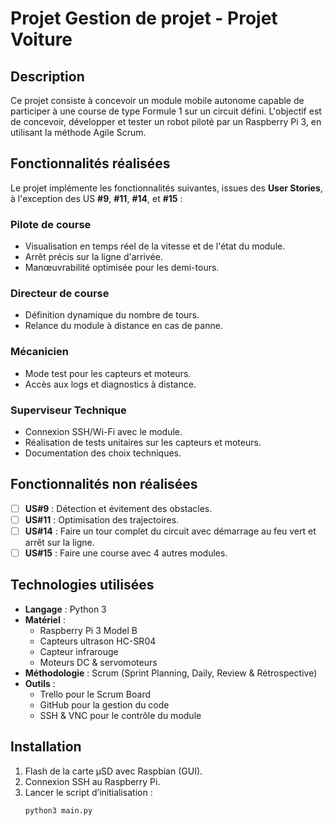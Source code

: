 # Projet Gestion de projet - Projet Voiture

## Description

Ce projet consiste à concevoir un module mobile autonome capable de participer à une course de type Formule 1 sur un circuit défini. L'objectif est de concevoir, développer et tester un robot piloté par un Raspberry Pi 3, en utilisant la méthode Agile Scrum.

## Fonctionnalités réalisées

Le projet implémente les fonctionnalités suivantes, issues des **User Stories**, à l'exception des US **#9**, **#11**, **#14**, et **#15** :

### Pilote de course
- Visualisation en temps réel de la vitesse et de l'état du module.
- Arrêt précis sur la ligne d'arrivée.
- Manœuvrabilité optimisée pour les demi-tours.

### Directeur de course
- Définition dynamique du nombre de tours.
- Relance du module à distance en cas de panne.

### Mécanicien
- Mode test pour les capteurs et moteurs.
- Accès aux logs et diagnostics à distance.

### Superviseur Technique
- Connexion SSH/Wi-Fi avec le module.
- Réalisation de tests unitaires sur les capteurs et moteurs.
- Documentation des choix techniques.

## Fonctionnalités non réalisées

- [ ] **US#9** : Détection et évitement des obstacles.
- [ ] **US#11** : Optimisation des trajectoires.
- [ ] **US#14** : Faire un tour complet du circuit avec démarrage au feu vert et arrêt sur la ligne.
- [ ] **US#15** : Faire une course avec 4 autres modules.

## Technologies utilisées

- **Langage** : Python 3
- **Matériel** :
  - Raspberry Pi 3 Model B
  - Capteurs ultrason HC-SR04
  - Capteur infrarouge
  - Moteurs DC & servomoteurs
- **Méthodologie** : Scrum (Sprint Planning, Daily, Review & Rétrospective)
- **Outils** :
  - Trello pour le Scrum Board
  - GitHub pour la gestion du code
  - SSH & VNC pour le contrôle du module

## Installation

1. Flash de la carte µSD avec Raspbian (GUI).
2. Connexion SSH au Raspberry Pi.
3. Lancer le script d’initialisation :
   ```bash
   python3 main.py

